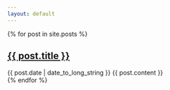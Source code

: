 ```yaml
---
layout: default
---
```


{% for post in site.posts %}
<article>
   <h2>
   <a href="{{ post.url }}">
    {{ post.title }}
   </a>
   </h2>
   <time datetime="{{ post.date | date: "%Y-%m-%d" }}">{{ post.date | date_to_long_string }}</time>
   {{ post.content }}
   </article>
{% endfor %}
